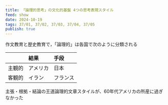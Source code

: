 ```yaml
---
title: 「論理的思考」の文化的基盤 4つの思考表現スタイル
feed: show
date: 2024-10-19
tags: 37/01, 37/02, 37/03, 37/04, 37/05
publish: true
---
```

作文教育と歴史教育で，「論理的」は各国で次のように分類される

||結果|手段|
|:--|:--|:--|
|主観的|アメリカ|日本|
|客観的|イラン|フランス|

主張・根拠・結論の王道論理的文章スタイルが、60年代アメリカの所産に過ぎなかった

